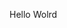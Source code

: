 Hello Wolrd











































































































































































































































































































































































































































































































































































































































































































































































































